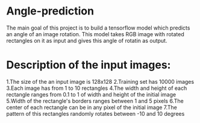 # Angle-prediction
The main goal of this project is to build a tensorflow model which predicts an angle of an image rotation. This model takes RGB image with rotated rectangles on it as input and gives this angle of rotatin as output.
# Description of the input images:
  1.The size of the an input image is 128x128
  2.Training set has 10000 images
  3.Each image has from 1 to 10 rectangles
  4.The width and height of each rectangle ranges from 0.1 to 1 of width and height of the initial image
  5.Width of the rectangle's borders ranges between 1 and 5 pixels
  6.The center of each rectangle can be in any pixel of the initial image
  7.The pattern of this rectangles randomly rotates between -10 and 10 degrees

